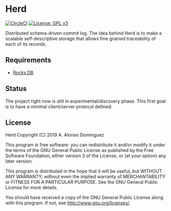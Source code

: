 # Herd

[![CircleCI](https://circleci.com/gh/alonsodomin/herd.svg?style=svg)](https://circleci.com/gh/alonsodomin/herd)
[![License: GPL v3](https://img.shields.io/badge/License-GPLv3-blue.svg)](https://www.gnu.org/licenses/gpl-3.0)

Distributed schema-driven commit log. The idea behind Herd is to make a scalable self-descriptive storage that allows fine grained traceability of each of its records.

## Requirements

* [Rocks DB](https://rocksdb.org/)

## Status

The project right now is still in experimental/discovery phase. This first goal is to have a minimal client/server protocol defined.

## License

Herd
Copyright (C) 2019  A. Alonso Dominguez

This program is free software: you can redistribute it and/or modify
it under the terms of the GNU General Public License as published by
the Free Software Foundation, either version 3 of the License, or
(at your option) any later version.

This program is distributed in the hope that it will be useful,
but WITHOUT ANY WARRANTY; without even the implied warranty of
MERCHANTABILITY or FITNESS FOR A PARTICULAR PURPOSE.  See the
GNU General Public License for more details.

You should have received a copy of the GNU General Public License
along with this program. If not, see <http://www.gnu.org/licenses/>.